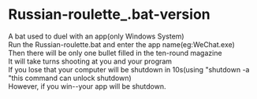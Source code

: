 # Russian-roulette_.bat-version
A bat used to duel with an app(only Windows System)<br>
Run the Russian-roulette.bat and enter the app name(eg:WeChat.exe)<br>
Then there will be only one bullet filled in the ten-round magazine<br>
It will take turns shooting at you and your program<br>
If you lose that your computer will be shutdown in 10s(using "shutdown -a "this command can unlock shutdown)<br>
However, if you win--your app will be shutdown. <br>
